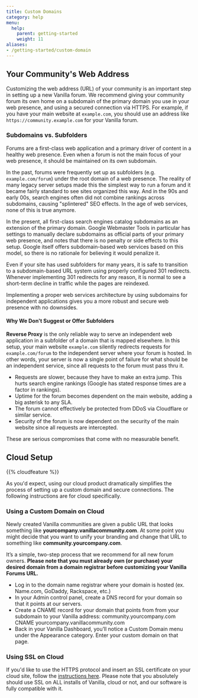 ```yaml
---
title: Custom Domains
category: help
menu:
  help:
    parent: getting-started
    weight: 11
aliases:
- /getting-started/custom-domain
---
```


## Your Community's Web Address

Customizing the web address (URL) of your community is an important step in setting up a new Vanilla forum. We recommend giving your community forum its own home on a subdomain of the primary domain you use in your web presence, and using a secured connection via HTTPS. For example, if you have your main website at `example.com`, you should use an address like `https://community.example.com` for your Vanilla forum.

###  Subdomains vs. Subfolders

Forums are a first-class web application and a primary driver of content in a healthy web presence. Even when a forum is not the main focus of your web presence, it should be maintained on its own subdomain.

In the past, forums were frequently set up as subfolders (e.g. `example.com/forum`) under the root domain of a web presence. The reality of many legacy server setups made this the simplest way to run a forum and it became fairly standard to see sites organized this way. And in the 90s and early 00s, search engines often did not combine rankings across subdomains, causing "splintered" SEO effects. In the age of web services, none of this is true anymore.

In the present, all first-class search engines catalog subdomains as an extension of the primary domain. Google Webmaster Tools in particular has settings to manually declare subdomains as official parts of your primary web presence, and notes that there is no penalty or side effects to this setup. Google itself offers subdomain-based web services based on this model, so there is no rationale for believing it would penalize it.

Even if your site has used subfolders for many years, it is safe to transition to a subdomain-based URL system using properly configured 301 redirects. Whenever implementing 301 redirects for any reason, it is normal to see a short-term decline in traffic while the pages are reindexed.

Implementing a proper web services architecture by using subdomains for independent applications gives you a more robust and secure web presence with no downsides.

#### Why We Don't Suggest or Offer Subfolders

**Reverse Proxy** is the only reliable way to serve an independent web application in a subfolder of a domain that is mapped elsewhere. In this setup, your main website `example.com` silently redirects requests for `example.com/forum` to the independent server where your forum is hosted.  In other words, your server is now a single point of failure for what should be an independent service, since all requests to the forum must pass thru it.

* Requests are slower, because they have to make an extra jump. This hurts search engine rankings (Google has stated response times are a factor in rankings).
* Uptime for the forum becomes dependent on the main website, adding a big asterisk to any SLA.
* The forum cannot effectively be protected from DDoS via Cloudflare or similar service.
* Security of the forum is now dependent on the security of the main website since all requests are intercepted.

These are serious compromises that come with no measurable benefit.

## Cloud Setup

{{% cloudfeature %}}

As you'd expect, using our cloud product dramatically simplifies the process of setting up a custom domain and secure connections. The following instructions are for cloud specifically.

### Using a Custom Domain on Cloud

Newly created Vanilla communities are given a public URL that looks something like **yourcompany.vanillacommunity.com**. At some point you might decide that you want to unify your branding and change that URL to something like **community.yourcompany.com**. 

It’s a simple, two-step process that we recommend for all new forum owners. __Please note that you must already own (or purchase) your desired domain from a domain registrar before customizing your Vanilla Forums URL.__

* Log in to the domain name registrar where your domain is hosted (ex. Name.com, GoDaddy, Rackspace, etc.)
* In your Admin control panel, create a DNS record for your domain so that it points at our servers.
* Create a CNAME record for your domain that points from from your subdomain to your Vanilla address: community.yourcompany.com CNAME yourcompany.vanillacommunity.com 
* Back in your Vanilla Dashboard, you’ll notice a Custom Domain menu under the Appearance category. Enter your custom domain on that page. 

### Using SSL on Cloud

If you'd like to use the HTTPS protocol and insert an SSL certificate on your cloud site, follow the [instructions here](/cloud/ssl/). Please note that you absolutely should use SSL on ALL installs of Vanilla, cloud or not, and our software is fully compatible with it.
